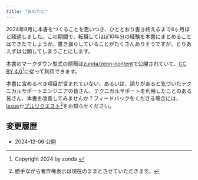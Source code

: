 ```yaml
---
title: "おわりに"
---
```


2024年8月に本書をつくることを思いつき、ひととおり書き終えるまで4ヶ月ほど経過しました。この期間で、転職してほぼ10年分の経験を本書にまとめることはできたでしょうか。書き漏らしていることがたくさんありそうですが、とりあえずは公開してしまうことにします。


本書のマークダウン型式の原稿は[zunda/zenn-content](https://github.com/zunda/zenn-content)で公開されていて、[CC BY 4.0](https://creativecommons.org/licenses/by/4.0/)[^1]に従って利用できます。

本書に含めるべき項目が含まれていない、あるいは、誤りがあると気づいたテクニカルサポートエンジニアの皆さん、テクニカルサポートを利用したことのある皆さん、本書を改善してみませんか？フィードバックをくださる場合には、[Issue](https://github.com/zunda/zenn-content/issues/new)か[プルリクエスト](https://github.com/zunda/zenn-content/pulls)[^2]をお知らせください。

## 変更履歴
- 2024-12-06 公開

[^1]: Copyright 2024 by zunda <zundan at gmail.com>
[^2]: 勝手ながら著作権表示は現在のままとさせていただきます。
